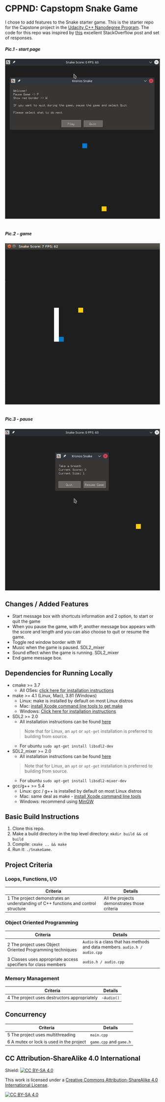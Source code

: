 # CPPND: Capstopm Snake Game

I chose to add features to the Snake starter game. 
This is the starter repo for the Capstone project in the [Udacity C++ Nanodegree Program](https://www.udacity.com/course/c-plus-plus-nanodegree--nd213). The code for this repo was inspired by [this](https://codereview.stackexchange.com/questions/212296/snake-game-in-c-with-sdl) excellent StackOverflow post and set of responses.

##### Pic.1 - start page
<img src="start.png"/><br><br>  

##### Pic.2 - game
<img src="snake_game.gif"/><br><br>  

##### Pic.3 - pause
<img src="pause.png"/>

## Changes / Added Features
* Start message box with shortcuts information and 2 option, to start or quit the game
* When you pause the game, with P, another message box appears with the score and length and you can also choose to quit or resume the game.
* Toggle red window border with W
* Music when the game is paused. SDL2_mixer
* Sound effect when the game is running. SDL2_mixer
* End game message box.

## Dependencies for Running Locally
* cmake >= 3.7
  * All OSes: [click here for installation instructions](https://cmake.org/install/)
* make >= 4.1 (Linux, Mac), 3.81 (Windows)
  * Linux: make is installed by default on most Linux distros
  * Mac: [install Xcode command line tools to get make](https://developer.apple.com/xcode/features/)
  * Windows: [Click here for installation instructions](http://gnuwin32.sourceforge.net/packages/make.htm)
* SDL2 >= 2.0
  * All installation instructions can be found [here](https://wiki.libsdl.org/Installation)
  >Note that for Linux, an `apt` or `apt-get` installation is preferred to building from source. <br>
  * For ubuntu `sudo apt-get install libsdl2-dev`
* SDL2_mixer >= 2.0
  * All installation instructions can be found [here](https://www.libsdl.org/projects/SDL_mixer/)
  > Note that for Linux, an `apt` or `apt-get` installation is preferred to building from source.<br>
  * For ubuntu `sudo apt-get install libsdl2-mixer-dev`
* gcc/g++ >= 5.4
  * Linux: gcc / g++ is installed by default on most Linux distros
  * Mac: same deal as make - [install Xcode command line tools](https://developer.apple.com/xcode/features/)
  * Windows: recommend using [MinGW](http://www.mingw.org/)

## Basic Build Instructions

1. Clone this repo.
2. Make a build directory in the top level directory: `mkdir build && cd build`
3. Compile: `cmake .. && make`
4. Run it: `./SnakeGame`.

## Project Criteria
### Loops, Functions, I/O
Criteria | Details 
---|---
 1 The project demonstrates an understanding of C++ functions and control structure | All the projects demonstrates those criteria 
 
### Object Oriented Programming
 Criteria | Details
 --- | ---
 2 The project uses Object Oriented Programming techniques | `Audio` is a class that has methods and data members. `audio.h / audio.cpp`
 3 Classes uses appropriate access specifiers for class members | `audio.h / audio.cpp`

### Memory Management
Criteria | Details
--- | ---
4 The project uses destructors appropriately | `~Audio()`

## Concurrency
Criteria | Details
--- | ---
5 The project uses multithreading | `main.cpp`
6 A mutex or lock is used in the project | `game.cpp` and `game.h`



## CC Attribution-ShareAlike 4.0 International


Shield: [![CC BY-SA 4.0][cc-by-sa-shield]][cc-by-sa]

This work is licensed under a
[Creative Commons Attribution-ShareAlike 4.0 International License][cc-by-sa].

[![CC BY-SA 4.0][cc-by-sa-image]][cc-by-sa]

[cc-by-sa]: http://creativecommons.org/licenses/by-sa/4.0/
[cc-by-sa-image]: https://licensebuttons.net/l/by-sa/4.0/88x31.png
[cc-by-sa-shield]: https://img.shields.io/badge/License-CC%20BY--SA%204.0-lightgrey.svg
